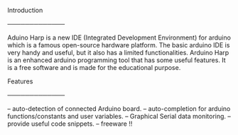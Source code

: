 Introduction

─────────────

Aduino Harp is a new IDE (Integrated Development Environment) for arduino which is a famous open-source hardware platform.
The basic arduino IDE is very handy and useful, but it also has a limited functionalities.
Arduino Harp is an enhanced arduino programming tool  that has some useful features.
It is a free software and is made for the educational purpose.

Features

─────────────

– auto-detection of connected Arduino board.
– auto-completion for arduino functions/constants and user variables.
– Graphical Serial data monitoring.
– provide useful code snippets.
– freeware !!
